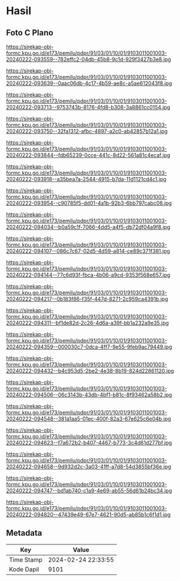 # Hasil

## Foto C Plano

https://sirekap-obj-formc.kpu.go.id/e173/pemilu/pdpr/91/03/01/10/01/9103011001003-20240222-093559--782effc2-04db-45b8-9c1d-929f3427b3e8.jpg

https://sirekap-obj-formc.kpu.go.id/e173/pemilu/pdpr/91/03/01/10/01/9103011001003-20240222-093639--0aac06db-4c17-4b59-ae8c-a5ae612043f8.jpg

https://sirekap-obj-formc.kpu.go.id/e173/pemilu/pdpr/91/03/01/10/01/9103011001003-20240222-093713--9753743b-8176-4fd8-b308-3a8861cc0154.jpg

https://sirekap-obj-formc.kpu.go.id/e173/pemilu/pdpr/91/03/01/10/01/9103011001003-20240222-093750--32fa1312-afbc-4897-a2c0-ab42857b12a1.jpg

https://sirekap-obj-formc.kpu.go.id/e173/pemilu/pdpr/91/03/01/10/01/9103011001003-20240222-093844--fdb65239-0cce-441c-8d22-561a81c4ecaf.jpg

https://sirekap-obj-formc.kpu.go.id/e173/pemilu/pdpr/91/03/01/10/01/9103011001003-20240222-093918--a35bea7a-2544-4915-b7da-11d1121cd4c1.jpg

https://sirekap-obj-formc.kpu.go.id/e173/pemilu/pdpr/91/03/01/10/01/9103011001003-20240222-093954--c90785f5-dd01-4a1b-92b3-6bb797cabc08.jpg

https://sirekap-obj-formc.kpu.go.id/e173/pemilu/pdpr/91/03/01/10/01/9103011001003-20240222-094034--b0a59c1f-7066-4dd5-a4f5-db72df04a9f8.jpg

https://sirekap-obj-formc.kpu.go.id/e173/pemilu/pdpr/91/03/01/10/01/9103011001003-20240222-094107--086c7c67-02d5-4d59-a814-ce89c371f381.jpg

https://sirekap-obj-formc.kpu.go.id/e173/pemilu/pdpr/91/03/01/10/01/9103011001003-20240222-094144--77c6d93f-fbca-4b06-a9cd-9353f568e657.jpg

https://sirekap-obj-formc.kpu.go.id/e173/pemilu/pdpr/91/03/01/10/01/9103011001003-20240222-094217--0b183f86-f35f-447d-8271-2c959ca4391b.jpg

https://sirekap-obj-formc.kpu.go.id/e173/pemilu/pdpr/91/03/01/10/01/9103011001003-20240222-094311--bf1de82d-2c26-4d6a-a39f-bb1a232a9e35.jpg

https://sirekap-obj-formc.kpu.go.id/e173/pemilu/pdpr/91/03/01/10/01/9103011001003-20240222-094359--000030c7-0dca-4ff7-9e55-9feb9ac79449.jpg

https://sirekap-obj-formc.kpu.go.id/e173/pemilu/pdpr/91/03/01/10/01/9103011001003-20240222-094432--b4c953d5-2be2-4e38-8b19-824d22861120.jpg

https://sirekap-obj-formc.kpu.go.id/e173/pemilu/pdpr/91/03/01/10/01/9103011001003-20240222-094506--06c3143b-43db-4bf1-b81c-8f93462a58b2.jpg

https://sirekap-obj-formc.kpu.go.id/e173/pemilu/pdpr/91/03/01/10/01/9103011001003-20240222-094548--381a1aa5-01ec-400f-82a3-67e625c6e04b.jpg

https://sirekap-obj-formc.kpu.go.id/e173/pemilu/pdpr/91/03/01/10/01/9103011001003-20240222-094623--f7a672b2-b407-4467-b773-3c4d61d277bf.jpg

https://sirekap-obj-formc.kpu.go.id/e173/pemilu/pdpr/91/03/01/10/01/9103011001003-20240222-094658--9d932d2c-3a03-41ff-a7d8-54d3855bf36e.jpg

https://sirekap-obj-formc.kpu.go.id/e173/pemilu/pdpr/91/03/01/10/01/9103011001003-20240222-094747--bd1ab740-c1a9-4e69-ab55-56d61b24bc34.jpg

https://sirekap-obj-formc.kpu.go.id/e173/pemilu/pdpr/91/03/01/10/01/9103011001003-20240222-094820--47439e49-67e7-4621-90d5-ab85b1c6f1d1.jpg


## Metadata

| Key        | Value               |
| ---------- | ------------------- |
| Time Stamp | 2024-02-24 22:33:55 |
| Kode Dapil | 9101                |



